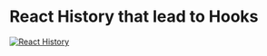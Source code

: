 # React History that lead to Hooks

[![React History](http://img.youtube.com/vi/eX_L39UvZes/0.jpg)](https://www.youtube.com/watch?v=eX_L39UvZes "React History")

